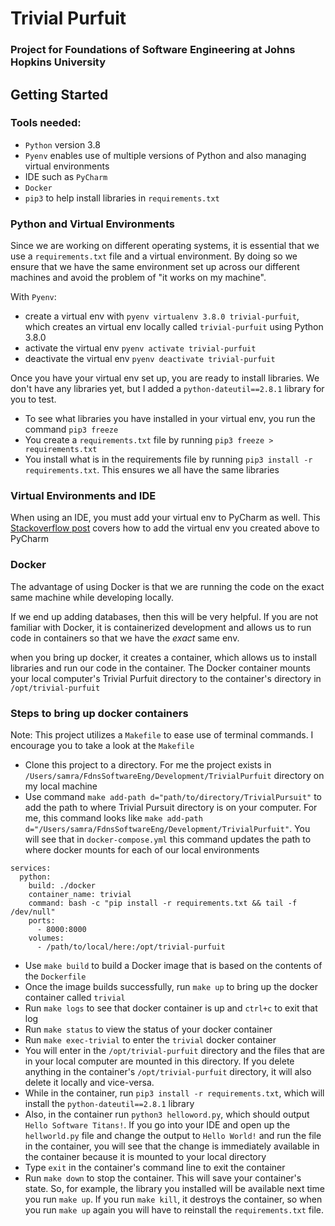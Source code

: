 # Trivial Purfuit
### Project for Foundations of Software Engineering at Johns Hopkins University

## Getting Started

### Tools needed:
* `Python` version 3.8
* `Pyenv` enables use of multiple versions of Python and also managing virtual environments
* IDE such as `PyCharm`
* `Docker`
* `pip3` to help install libraries in `requirements.txt`

### Python and Virtual Environments
Since we are working on different operating systems, it is essential that we use a `requirements.txt` file 
and a virtual environment. By doing so we ensure that we have the same environment set up across our different machines
and avoid the problem of "it works on my machine".

With `Pyenv`:
* create a virtual env with `pyenv virtualenv 3.8.0 trivial-purfuit`, which creates an virtual env locally called `trivial-purfuit` using Python 3.8.0
* activate the virtual env `pyenv activate trivial-purfuit`
* deactivate the virtual env `pyenv deactivate trivial-purfuit`

Once you have your virtual env set up, you are ready to install libraries. We don't have any libraries yet, but I added 
a `python-dateutil==2.8.1` library for you to test. 
* To see what libraries you have installed in your virtual env, you run
the command `pip3 freeze`
* You create a `requirements.txt` file by running `pip3 freeze > requirements.txt` 
* You install what is in the requirements file by running `pip3 install -r requirements.txt`. This ensures we all have the same libraries

### Virtual Environments and IDE
When using an IDE, you must add your virtual env to PyCharm as well. This [Stackoverflow post](https://stackoverflow.com/a/51545578/4882806) covers how to add the virtual env
you created above to PyCharm 

### Docker
The advantage of using Docker is that we are running the code on the exact same machine while developing locally.

If we end up adding databases, then this will be very helpful. If you are not familiar with Docker, it is containerized development
and allows us to run code in containers so that we have the *exact* same env. 

when you bring up docker, it creates a container, which allows us to install libraries and run our code in the container.
The Docker container mounts your local computer's Trivial Purfuit directory to the container's directory in `/opt/trivial-purfuit`

### Steps to bring up docker containers
Note: This project utilizes a `Makefile` to ease use of terminal commands. I encourage you to take a look at the `Makefile`

* Clone this project to a directory. For me the project exists in `/Users/samra/FdnsSoftwareEng/Development/TrivialPurfuit` directory on my local machine
* Use command `make add-path d="path/to/directory/TrivialPursuit"` to add the path to where Trivial Pursuit directory is on your computer.
For me, this command looks like `make add-path d="/Users/samra/FdnsSoftwareEng/Development/TrivialPurfuit"`. You will see that in 
`docker-compose.yml` this command updates the path to where docker mounts for each of our local environments

```
services:
  python:
    build: ./docker
    container_name: trivial
    command: bash -c "pip install -r requirements.txt && tail -f /dev/null"
    ports:
      - 8000:8000
    volumes:
      - /path/to/local/here:/opt/trivial-purfuit
```
* Use `make build` to build a Docker image that is based on the contents of the `Dockerfile`
* Once the image builds successfully, run `make up` to bring up the docker container called `trivial`
* Run `make logs` to see that docker container is up and `ctrl+c` to exit that log
* Run `make status` to view the status of your docker container
* Run `make exec-trivial` to enter the `trivial` docker container
* You will enter in the `/opt/trivial-purfuit` directory and the files that are in your local computer are mounted in this directory.
If you delete anything in the container's `/opt/trivial-purfuit` directory, it will also delete it locally and vice-versa.
* While in the container, run `pip3 install -r requirements.txt`, which will install the `python-dateutil==2.8.1` library
* Also, in the container run `python3 helloword.py`, which should output `Hello Software Titans!`. If you go into your IDE and open up the 
`hellworld.py` file and change the output to `Hello World!` and run the file in the container, you will see that the change is immediately available in the container
because it is mounted to your local directory
* Type `exit` in the container's command line to exit the container
* Run `make down` to stop the container. This will save your container's state. So, for example, the library you installed will be available next
time you run `make up`. If you run `make kill`, it destroys the container, so when you run `make up` again you will have to reinstall the `requirements.txt` file.
